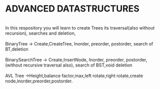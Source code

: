 # ADVANCED DATASTRUCTURES
<br>In this respository you will learn to create Trees its traversal(also without recursion), searches and deletion,
<br>
<br> BinaryTree -> Create,CreateTree, Inorder, preorder, postorder, search of BT,deletion
<br>
<br>BinarySearchTree -> Create,InsertNode, Inorder, preorder, postorder,(without recursive traversal also), search of BST,void deletion
<br>
<br> AVL Tree ->Height,balance factor,max,left rotate,right rotate,create node,inorder,preorder,postorder.
